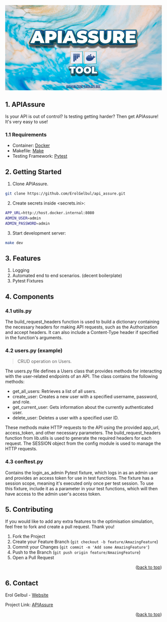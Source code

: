 <div id="top"></div>

<div style="text-align:center"><img src="images/cover_image.jpg" /></div>

## 1. APIAssure

Is your API is out of control? Is testing getting harder? Then get APIAssure!
It's very easy to use!

### 1.1 Requirements

- Container: [Docker](https://www.docker.com/products/docker-desktop)
- Makefile: [Make](https://www.gnu.org/software/make/)
- Testing Framework: [Pytest](https://docs.pytest.org/en/7.2.x/)


## 2. Getting Started

1. Clone APIAssure.

```bash
git clone https://github.com/ErolGelbul/api_assure.git
```

2. Create secrets inside <secrets.ini>:

```bash
APP_URL=http://host.docker.internal:8080
ADMIN_USER=admin
ADMIN_PASSWORD=admin
```

3. Start development server:

```bash
make dev
```

## 3. Features

1. Logging
2. Automated end to end scenarios. (decent boilerplate)
3. Pytest Fixtures

## 4. Components

### 4.1 utils.py

The build_request_headers function is used to build a dictionary containing the
necessary headers for making API requests, such as the Authorization and accept
headers. It can also include a Content-Type header if specified in the
function's arguments.

### 4.2 users.py (example)

> CRUD operation on Users.

The users.py file defines a Users class that provides methods for interacting
with the user-related endpoints of an API. The class contains the following
methods:


- get_all_users: Retrieves a list of all users.
- create_user: Creates a new user with a specified username, password, and role.
- get_current_user: Gets information about the currently authenticated user.
- delete_user: Deletes a user with a specified user ID.

These methods make HTTP requests to the API using the provided app_url,
access_token, and other necessary parameters. The build_request_headers function
from lib.utils is used to generate the required headers for each request. The
SESSION object from the config module is used to manage the HTTP requests.

### 4.3 conftest.py

Contains the login_as_admin Pytest fixture, which logs in
as an admin user and provides an access token for use in test functions. The
fixture has a session scope, meaning it's executed only once per test session.
To use this fixture, include it as a parameter in your test functions, which
will then have access to the admin user's access token.



## 5. Contributing

If you would like to add any extra features to the optimisation simulation, feel free to fork and create a pull request. Thank you!

1. Fork the Project
2. Create your Feature Branch (`git checkout -b feature/AmazingFeature`)
3. Commit your Changes (`git commit -m 'Add some AmazingFeature'`)
4. Push to the Branch (`git push origin feature/AmazingFeature`)
5. Open a Pull Request

<p align="right">(<a href="#top">back to top</a>)</p>


<!-- CONTACT -->
## 6. Contact

Erol Gelbul - [Website](http://www.erolgelbul.com)

Project Link: [APIAssure](https://github.com/ErolGelbul/APIAssure)

<p align="right">(<a href="#top">back to top</a>)</p>

